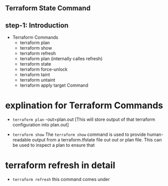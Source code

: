 ## Terraform State Command
## step-1: Introduction 
- Terraform Commands
  - terraform plan
  - terraform show
  - terraform refresh 
  - terraform plan (internally calles refresh)
  - terraform state
  - terraform force-unlock
  - terraform taint
  - terraform untaint
  - terraform apply target Command
  


# explination for Terraform Commands
  - `terraform plan` -out=plan.out [This will store output of that terraform configuration into plan.out]

  - `terraform show` The `terraform show` command is used to provide human-readable output from a terraform.tfstate file out out or plan file. This can be used to inspect a plan to ensure that

# terraform refresh in detail 
  - `terraform refresh`  this command comes under 